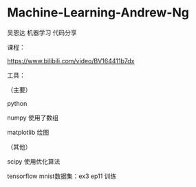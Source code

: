 # Machine-Learning-Andrew-Ng
吴恩达 机器学习 代码分享

课程：

https://www.bilibili.com/video/BV164411b7dx

工具：

（主要）

python

numpy 使用了数组

matplotlib 绘图

（其他）

scipy 使用优化算法

tensorflow mnist数据集：ex3 ep11 训练

